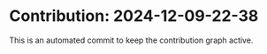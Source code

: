 # Contribution: 2024-12-09-22-38
This is an automated commit to keep the contribution graph active.

